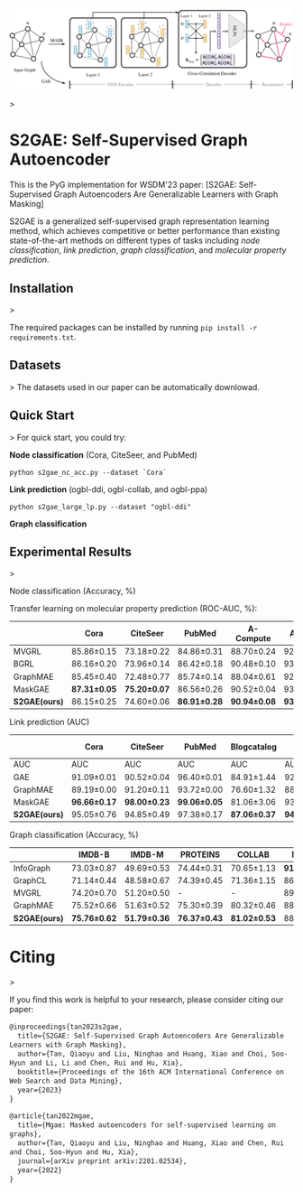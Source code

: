 <p>
	<img src="imgs/s2gae_figure_wsdm.pdf" width="1000">
	<br />

</p>>

<h1> S2GAE: Self-Supervised Graph Autoencoder </h1>

This is the PyG implementation for WSDM'23 paper: [S2GAE: Self-Supervised Graph Autoencoders Are Generalizable Learners with Graph Masking]

S2GAE is a generalized self-supervised graph representation learning method, which achieves competitive or better performance than existing state-of-the-art methods on different types of tasks including *node classification*, *link prediction*, *graph classification*, and *molecular property prediction*.

<h2>Installation</h2>>

The required packages can be installed by running `pip install -r requirements.txt`.
<h2>Datasets</h2>> 
The datasets used in our paper can be automatically downlowad. 

<h2>Quick Start</h2>> 
For quick start, you could try:

**Node classification** (Cora, CiteSeer, and PubMed)

```
python s2gae_nc_acc.py --dataset `Cora`
```

**Link prediction** (ogbl-ddi, ogbl-collab, and ogbl-ppa)
```
python s2gae_large_lp.py --dataset "ogbl-ddi" 
```

**Graph classification**


<h2> Experimental Results</h2>>

Node classification (Accuracy, %)

Transfer learning on molecular property prediction (ROC-AUC, %): 

|                    | Cora         | CiteSeer         | PubMed         | A-Compute      | A-Photo        | Coauthor-CS    | Coauthor-Physics| ogbn-arxiv     | ogbn-proteins|
| ------------------ | ------------ | ------------     | ------------   | ------------   | ------------   | ------------   | ------------    | ------------   | -------- |
| MVGRL              | 85.86±0.15     | 73.18±0.22     | 84.86±0.31     | 88.70±0.24     | 92.15±0.20     | 92.87±0.13     | 95.35±0.08      | 68.33±0.31     | -     |
| BGRL               | 86.16±0.20     | 73.96±0.14     | 86.42±0.18     | 90.48±0.10     | 93.22±0.15     | 93.35±0.06     | **96.16±0.09**  | 71.77±0.19     | _     |
| GraphMAE           | 85.45±0.40     | 72.48±0.77     | 85.74±0.14     | 88.04±0.61     | 92.73±0.17     | **93.47±0.04** | 96.13±0.03      | 71.86±0.00     | 60.99±0.21 |
| MaskGAE            | **87.31±0.05** | **75.20±0.07** | 86.56±0.26     | 90.52±0.04     | 93.33±0.14     | 92.31±0.05     | 95.79±0.02      | 70.99±0.12     | 61.23±0.19 |
| **S2GAE(ours)**    | 86.15±0.25     | 74.60±0.06     | **86.91±0.28** | **90.94±0.08** | **93.61±0.10** | 91.70±0.08     | 95.82±0.03      | **72.02±0.05** | **63.33±0.12**|


Link prediction (AUC)

|                    | Cora           | CiteSeer       | PubMed         | Blogcatalog    | Flickr         | Ogbl-ddi       | Ogbl-collab    | Ogbl-ppa       |
| ------------------ | -------------- | -------------- | -------------- | -------------- | -------------- | -------------- | -------------- | -------------- |
| AUC                |      AUC       |  AUC           |   AUC          |   AUC          |   AUC          |  Hits@20       |   Hits@50      | Hits@10        |
| GAE                | 91.09±0.01     | 90.52±0.04     | 96.40±0.01     | 84.91±1.44     | 92.50±0.40     | 37.07±5.07     | 44.75±1.07     | 2.52±0.47      | 
| GraphMAE           | 89.19±0.00     | 91.20±0.11     | 93.72±0.00     | 76.60±1.32     | 88.69±0.04     | -              | 22.79±1.62     | 0.18±0.28      |
| MaskGAE            | **96.66±0.17** | **98.00±0.23** | **99.06±0.05** | 81.06±3.06     | 93.60±0.14     | 16.25±1.60     | 32.47±0.59     | 0.23±0.04      |
| **S2GAE(ours)**    | 95.05±0.76     | 94.85±0.49     | 97.38±0.17     | **87.06±0.37** | **94.38±0.02** | **65.91±3.50** | **54.74±1.06** | **3.98±1.33**  |

Graph classification (Accuracy, %)

|                    | IMDB-B         | IMDB-M         | PROTEINS       | COLLAB         | MUTAG          | REDDIT-B       | NCI1           |
| ------------------ | -------------- | -------------- | -------------- | -------------- | -------------- | -------------- | -------------- |
| InfoGraph          | 73.03±0.87     | 49.69±0.53     | 74.44±0.31     | 70.65±1.13     | **91.20±1.30** | -              | 76.20±1.06     |
| GraphCL            | 71.14±0.44     | 48.58±0.67     | 74.39±0.45     | 71.36±1.15     | 86.80±1.34     | **89.53±0.84** | 77.87±0.41     |
| MVGRL              | 74.20±0.70     | 51.20±0.50     | -              | -              | 89.70±1.10     | 84.50±0.60     | -              |
| GraphMAE           | 75.52±0.66     | 51.63±0.52     | 75.30±0.39     | 80.32±0.46     | 88.19±1.26     | 88.01±0.19     | 80.40±0.30 |
| **S2GAE(ours)**    | **75.76±0.62** | **51.79±0.36** | **76.37±0.43** | **81.02±0.53** | 88.26±0.76     | 87.83±0.27     | **80.80±0.24** |


<h1>Citing</h1>>

If you find this work is helpful to your research, please consider citing our paper:

```
@inproceedings{tan2023s2gae,
  title={S2GAE: Self-Supervised Graph Autoencoders Are Generalizable Learners with Graph Masking},
  author={Tan, Qiaoyu and Liu, Ninghao and Huang, Xiao and Choi, Soo-Hyun and Li, Li and Chen, Rui and Hu, Xia},
  booktitle={Proceedings of the 16th ACM International Conference on Web Search and Data Mining},
  year={2023}
}
```

```
@article{tan2022mgae,
  title={Mgae: Masked autoencoders for self-supervised learning on graphs},
  author={Tan, Qiaoyu and Liu, Ninghao and Huang, Xiao and Chen, Rui and Choi, Soo-Hyun and Hu, Xia},
  journal={arXiv preprint arXiv:2201.02534},
  year={2022}
}

```